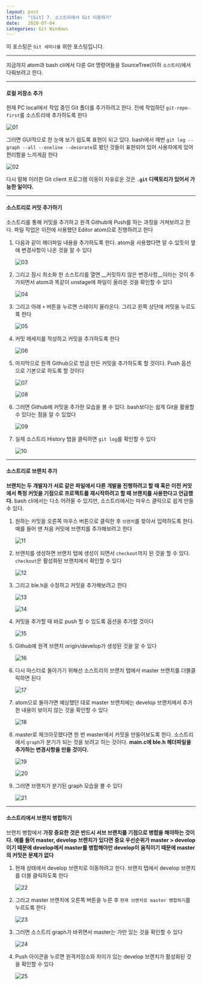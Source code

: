 ```yaml
---
layout: post
title:  "[Git] 7. 소스트리에서 Git 이용하기"
date:   2020-07-04
categories: Git Windows
---
```


이 포스팅은 `Git 세미나를` 위한 포스팅입니다.

---

지금까지 atom과 bash cli에서 다룬 Git 명령어들을 SourceTree(이하 `소스트리`)에서 다뤄보려고 한다. 

---

#### 로컬 저장소 추가

현재 PC local에서 작업 중인 Git 폴더를 추가하려고 한다. 전에 작업하던 `git-repo-first`를 소스트리에 추가하도록 한다

![01](https://drive.google.com/uc?id=1kqc6BzJdnM2HC6YZ_H-sXU60O39z7ueQ)

그러면 GUI적으로 한 눈에 보기 쉽도록 표현이 되고 있다. bash에서 매번 `git log --graph --all --oneline --decorate`로 봤던 것들이 표현되어 있어 사용자에게 있어 편리함을 느끼게끔 한다

![02](https://drive.google.com/uc?id=12H-tXdx8gOMfRub-mP80E5sdcIaogPLX) 

다시 말해 이러한 Git client 프로그램 이동이 자유로운 것은 __`.git` 디렉토리가 있어서 가능한 일이다.__

---

#### 소스트리로 커밋 추가하기

소스트리를 통해 커밋을 추가하고 원격 Github에 Push를 하는 과정을 거쳐보려고 한다. 파일 작업은 이전에 사용했던 Editor atom으로 진행하려고 한다 

1. 다음과 같이 헤더파일 내용을 추가하도록 한다. atom을 사용했다면 알 수 있듯이 옆에 변경사항이 나온 것을 알 수 있다

   ![03](https://drive.google.com/uc?id=1m6PxZMt_jqs1MJIvgdnKEbJSU7_9vIwb)

2. 그리고 잠시 최소화 한 소스트리를 열면 __커밋하지 않은 변경사항__이라는 것이 추가되면서 atom과 똑같이 unstage에 파일이 올라온 것을 확인할 수 있다

   ![04](https://drive.google.com/uc?id=1ygMQSAkHAyDUuTBxFgypeaLuS1GG0hGe)

3. 그리고 아래 `+` 버튼을 누르면 스테이지 올라온다. 그리고 왼쪽 상단에 커밋을 누르도록 한다

   ![05](https://drive.google.com/uc?id=1W7857mM4pb2SRZi846oZ75GnrFLI7oI6) 

4. 커밋 메세지를 작성하고 커밋을 추가하도록 한다

   ![06](https://drive.google.com/uc?id=1xktYYe6JdoIDFe73qeTxq6TVAwicYJVa)

5. 마지막으로 원격 Github으로 방금 만든 커밋을 추가하도록 할 것이다. Push 옵션으로 기본으로 하도록 할 것이다

   ![07](https://drive.google.com/uc?id=1-ywlMSgs10l5BAbMXGTPHLsDudr1Bifg)

   ![08](https://drive.google.com/uc?id=1ddgfkHXVoANmSd3Kr0dzzV_FW29u8NXv)

6. 그러면 Github에 커밋을 추가한 모습을 볼 수 있다. bash보다는 쉽게 Git을 활용할 수 있다는 점을 알 수 있었다

   ![09](https://drive.google.com/uc?id=1SalSYvMSwV88a9j7DRP4M0o-mQXrPfhD)

7. 실제 소스트리 History 탭을 클릭하면 `git log`를 확인할 수 있다

   ![10](https://drive.google.com/uc?id=1WCHpHStZ0MYQOeSJ1U7DchAVHZgRaX0m)

---

#### 소스트리로 브랜치 추가

__브랜치는 두 개발자가 서로 같은 파일에서 다른 개발을 진행하려고 할 때 혹은 이전 커밋에서 특정 커밋을 기점으로 프로젝트를 재시작하려고 할 때 브랜치를 사용한다고 언급했다.__ bash cli에서는 다소 어려울 수 있지만, 소스트리에서는 마우스 클릭으로 쉽게 만들 수 있다. 

1. 원하는 커밋을 오른쪽 마우스 버튼으로 클릭한 후 `브랜치`를 찾아서 입력하도록 한다. 예를 들어 맨 처음 커밋에 브랜치를 추가해보려고 한다

   ![11](https://drive.google.com/uc?id=1JO156KJk6XSvj8-e15BGZ1qybP98H1pU)

2. 브랜치를 생성하면 브랜치 탭에 생성이 되면서 `checkout`까지  된 것을 할 수 있다. `checkout`은 활성화된 브랜치에서 확인할 수 있다

   ![12](https://drive.google.com/uc?id=1MexNt52S_GjCgssSPbvEA4NWSIliOciG)

3. 그리고 ble.h을 수정하고 커밋을 추가해보려고 한다

   ![13](https://drive.google.com/uc?id=1bYRHyHAR83Tu46s5zHTJQ_tw3Y2JkVh8)

   ![14](https://drive.google.com/uc?id=1eHG7GVEeGwdAPkFuQMeChsrW4egTrZN6)

4. 커밋을 추가할 때 바로 push 할 수 있도록 옵션을 추가할 것이다

   ![15](https://drive.google.com/uc?id=1bCUP7q04tkm81xE2mvp03Diu3N6ZBpyy) 

5. Github에 원격 브랜치 origin/develop가 생성된 것을 알 수 있다

   ![16](https://drive.google.com/uc?id=17b-MxFLkKkq7ILn_Dj6JFL-XF3LjRO1B)

6. 다시 마스터로 돌아가기 위해선 소스트리의 브랜치 탭에서 master 브랜치를 더블클릭하면 된다

   ![17](https://drive.google.com/uc?id=19qjk82nSzi8WspUpHMlh4I0FrUBOZXp6)

7. atom으로 돌아가면 예상했던 대로 master 브랜치에는 develop 브랜치에서 추가한 내용이 보이지 않는 것을 확인할 수 있다

   ![18](https://drive.google.com/uc?id=1W0bxSK_elmgeDhRNRpgpBHqICA3oNclh)

8. master로 체크아웃했다면 한 번 master에서 커밋을 만들어보도록 한다. 소스트리에서 `graph`가 분기가 되는 것을 보려고 하는 것이다. __main.c에 ble.h 헤더파일을 추가하는 변경사항을 만들 것이다.__

   ![19](https://drive.google.com/uc?id=1xGI5dlNp1-j645kc-RWmYtZflUuejWWq)

   ![20](https://drive.google.com/uc?id=1w7Ux9-hU7i3nPM8y9QDicGt8AtwKPdSJ)

9. 그러면 브랜치가 분기된 graph 모습을 볼 수 있다

   ![21](https://drive.google.com/uc?id=1Sept8cHDfKsIk2xz2nGL2J0BG1AfcJC_)

---

#### 소스트리에서 브랜치 병합하기

브랜치 병합에서 __가장 중요한 것은 반드시 서브 브랜치를 기점으로 병합을 해야하는 것이다. 예를 들어 master, develop 브랜치가 있다면 중요 우선순위가 master > develop이기 때문에 develop에서 master를 병합해야만 develop이 움직이기 때문에 master의 커밋은 문제가 없다__ 

1. 현재 상태에서 develop 브랜치로 이동하려고 한다. 브랜치 탭에서 develop 브랜치를 더블 클릭하도록 한다

   ![22](https://drive.google.com/uc?id=1GBOu5A6tD5U4RTeXtuVq5QxnMuBINTLI)

2. 그리고 master 브랜치에 오른쪽 버튼을 누른 후 `현재 브랜치로 master 병합하기`를 누르도록 한다

   ![23](https://drive.google.com/uc?id=1dQ-jUma6Cg1X4X8eWi5v5X01M4c2aFqh)

3. 그러면 소스트리 graph가 바뀌면서 master는 가만 있는 것을 확인할 수 있다

   ![24](https://drive.google.com/uc?id=1UUDjZj1Rxe0IfrHhg5dT74Fj6zM291mZ)

4. Push 아이콘을 누르면 원격저장소와 차이가 있는 develop 브랜치가 활성화된 것을 확인할 수 있다

   ![25](https://drive.google.com/uc?id=192bASmSuEEwriYE8uJhCcqsyjjpcVhin)